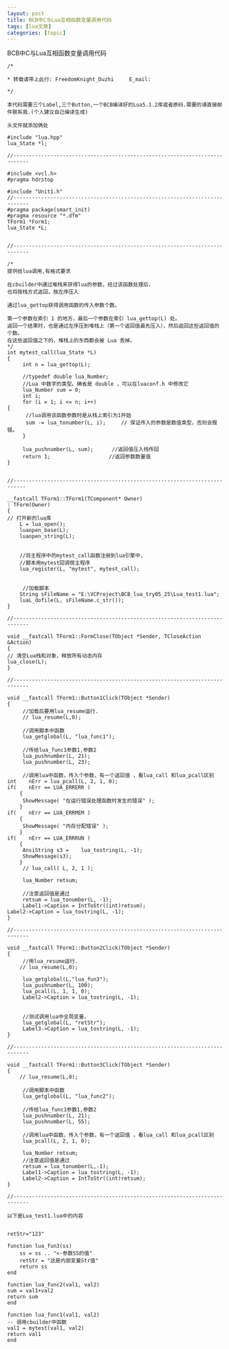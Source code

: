 ```yaml
---
layout: post
title: BCB中C与Lua互相函数变量调用代码 
tags: [lua文章]
categories: [topic]
---
```

BCB中C与Lua互相函数变量调用代码

    
    
    /*
    
    * 转载请带上此行: FreedomKnight_Duzhi     E_mail:
    
    */
    
    本代码需要三个Label,三个Button,一个BCB编译好的Lua5.1.2库或者原码.需要的请直接邮件联系我.(个人建议自己编译生成)
    
    头文件就添加俩处
    
    #include "lua.hpp"
    lua_State *l;
    
    //---------------------------------------------------------------------------
    
    #include <vcl.h>
    #pragma hdrstop
    
    #include "Unit1.h"
    //---------------------------------------------------------------------------
    #pragma package(smart_init)
    #pragma resource "*.dfm"
    TForm1 *Form1;
    lua_State *L;
    
    
    //---------------------------------------------------------------------------
    
    /*
    提供给lua调用,有格式要求
    
    在cbuilder中通过堆栈来获得lua的参数，经过该函数处理后，
    也将按栈方式返回，按左序压入
    
    通过lua_gettop获得调用函数的传入参数个数。
    
    第一个参数在索引 1 的地方，最后一个参数在索引 lua_gettop(L) 处。
    返回一个结果时，也是通过左序压到堆栈上（第一个返回值最先压入），然后返回这些返回值的个数。
    在这些返回值之下的，堆栈上的东西都会被 Lua 丢掉。
    */
    int mytest_call(lua_State *L)
    {
         int n = lua_gettop(L);
    
         //typedef double lua_Number;
         //Lua 中数字的类型。确省是 double ，可以在luaconf.h 中修改它
         lua_Number sum = 0;
         int i;
         for (i = 1; i <= n; i++)
    {
          //lua调用该函数参数时是从栈上索引为1开始
          sum -= lua_tonumber(L, i);     // 保证传入的参数是数值类型，否则会报错。
         }
    
         lua_pushnumber(L, sum);      //返回值压入栈传回
         return 1;                   //返回参数数量值
    }
    
    
    //--------------------------------------------------------------------------
    
    __fastcall TForm1::TForm1(TComponent* Owner) 
    : TForm(Owner) 
    {
    // 打开新的lua库
        L = lua_open();
        luaopen_base(L);
        luaopen_string(L);
    
    
        //将主程序中的mytest_call函数注册到lua引擎中,
        //脚本用mytest回调宿主程序
        lua_register(L, "mytest", mytest_call);
    
    
         //加载脚本
        String sFileName = "E:\VCProject\BCB_lua_try05_25\Lua_test1.lua";
        luaL_dofile(L, sFileName.c_str());
    }
    
    //---------------------------------------------------------------------------
    
    void __fastcall TForm1::FormClose(TObject *Sender, TCloseAction &Action)
    {
    // 清空Lua栈和对象，释放所有动态内存
    lua_close(L);
    }
    
    //---------------------------------------------------------------------------
    
    void __fastcall TForm1::Button1Click(TObject *Sender)
    {
         //加载后要用lua_resume运行.
         // lua_resume(L,0);
    
         //调用脚本中函数
         lua_getglobal(L, "lua_func1");
    
         //传给lua_func1参数1,参数2
         lua_pushnumber(L, 21);
         lua_pushnumber(L, 23);
    
         //调用lua中函数，传入个参数，有一个返回值 ，看lua_call 和lua_pcall区别
    int    nErr = lua_pcall(L, 2, 1, 0);
    if(    nErr == LUA_ERRERR )
        {
         ShowMessage( "在运行错误处理函数时发生的错误" );
        }
    if(    nErr == LUA_ERRMEM )
        {
         ShowMessage( "内存分配错误" );
        }
    if(    nErr == LUA_ERRRUN )
        {
         AnsiString s3 =    lua_tostring(L, -1);
         ShowMessage(s3);
        }
         // lua_call( L, 2, 1 );
    
         lua_Number retsum;
    
         //注意返回值是通过
         retsum = lua_tonumber(L, -1);
         Label1->Caption = IntToStr((int)retsum);
    Label2->Caption = lua_tostring(L, -1);
    }
    
    //---------------------------------------------------------------------------
    
    void __fastcall TForm1::Button2Click(TObject *Sender)
    {
         //用lua_resume运行.
        // lua_resume(L,0);
    
         lua_getglobal(L,"lua_fun3");
         lua_pushnumber(L, 100);
         lua_pcall(L, 1, 1, 0);
         Label2->Caption = lua_tostring(L, -1);
    
    
         //测试调用lua中全局变量，
         lua_getglobal(L, "retStr");
         Label3->Caption = lua_tostring(L, -1);
    }
    
    //---------------------------------------------------------------------------
    
    void __fastcall TForm1::Button3Click(TObject *Sender)
    {
        // lua_resume(L,0);
    
         //调用脚本中函数
         lua_getglobal(L, "lua_func2");
    
         //传给lua_func1参数1,参数2
         lua_pushnumber(L, 21);
         lua_pushnumber(L, 55);
    
         //调用lua中函数，传入个参数，有一个返回值 ，看lua_call 和lua_pcall区别
         lua_pcall(L, 2, 1, 0);
    
         lua_Number retsum;
         //注意返回值是通过
         retsum = lua_tonumber(L,-1);
         Label1->Caption = lua_tostring(L, -1);
         Label2->Caption = IntToStr((int)retsum);
    }
    
    //---------------------------------------------------------------------------
    
    以下是Lua_test1.lua中的内容
    
    
    retStr="123"
    
    function lua_fun3(ss)
        ss = ss .. "<-参数SS的值"
        retStr = "这是内部变量Str值"
        return ss
    end
    
    function lua_func2(val1, val2)
    sum = val1+val2
    return sum
    end
    
    function lua_func1(val1, val2)
    -- 调用cbuilder中函数
    val1 = mytest(val1, val2)
    return val1
    end